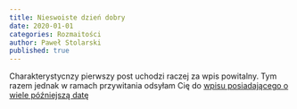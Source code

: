 ```yaml
---
title: Nieswoiste dzień dobry
date: 2020-01-01
categories: Rozmaitości
author: Paweł Stolarski
published: true
---
```


Charakterystycnzy pierwszy post uchodzi raczej za wpis powitalny. Tym razem jednak w ramach przywitania odsyłam Cię do [wpisu posiadającego o wiele późniejszą datę]()